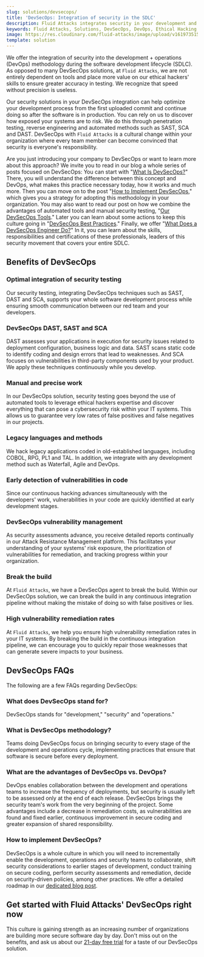 ```yaml
---
slug: solutions/devsecops/
title: 'DevSecOps: Integration of security in the SDLC'
description: Fluid Attacks integrates security in your development and operations processes (from any SDLC stage) to achieve the reliable DevSecOps methodology.
keywords: Fluid Attacks, Solutions, DevSecOps, DevOps, Ethical Hacking, SDLC, Security
image: https://res.cloudinary.com/fluid-attacks/image/upload/v1619735154/airs/solutions/solution-devsecops_jgeyje.webp
template: solution
---
```


We offer the integration of security
into the development + operations (DevOps) methodology
during the software development lifecycle (SDLC).
As opposed to many DevSecOps solutions,
at `Fluid Attacks`,
we are not entirely dependent on tools
and place more value on our ethical hackers' skills
to ensure greater accuracy in testing.
We recognize that speed without precision is useless.

Our security solutions in your DevSecOps integration
can help optimize your development process
from the first uploaded commit
and continue doing so after the software is in production.
You can rely on us
to discover how exposed your systems are to risk.
We do this through penetration testing,
reverse engineering
and automated methods such as SAST,
SCA and DAST.
DevSecOps with `Fluid Attacks` is a cultural change
within your organization
where every team member can become convinced
that security is everyone's responsibility.

Are you just introducing your company to DevSecOps
or want to learn more about this approach?
We invite you to read in our blog
a whole series of posts focused on DevSecOps:
You can start with "[What Is DevSecOps?](../../blog/devsecops-concept/)"
There,
you will understand the difference between this concept and DevOps,
what makes this practice necessary today,
how it works and much more.
Then you can move on to the post "[How to Implement DevSecOps](../../blog/how-to-implement-devsecops/),"
which gives you a strategy
for adopting this methodology in your organization.
You may also want to read our post
on how we combine the advantages of automated tools
and manual security testing,
"[Our DevSecOps Tools](../../blog/devsecops-tools/)."
Later you can learn about some actions
to keep this culture going
in "[DevSecOps Best Practices](../../blog/devsecops-best-practices/)."
Finally,
we offer "[What Does a DevSecOps Engineer Do?](../../blog/what-does-a-devsecops-engineer-do/)"
In it,
you can learn about the skills,
responsibilities and certifications of these professionals,
leaders of this security movement
that covers your entire SDLC.

<div class="tc">

## Benefits of DevSecOps

</div>

<div class="flex flex-wrap justify-center items-center">

<div class="sect2">

### Optimal integration of security testing

Our security testing,
integrating DevSecOps techniques
such as SAST, DAST and SCA,
supports your whole software development process
while ensuring smooth communication between our red team
and your developers.

</div>

<div class="sect2">

### DevSecOps DAST, SAST and SCA

DAST assesses your applications in execution
for security issues related to deployment configuration,
business logic and data.
SAST scans static code
to identify coding and design errors
that lead to weaknesses.
And SCA focuses on vulnerabilities in third-party components
used by your product.
We apply these techniques continuously while you develop.

</div>

<div class="sect2">

### Manual and precise work

In our DevSecOps solution,
security testing goes beyond the use of automated tools
to leverage ethical hackers expertise
and discover everything
that can pose a cybersecurity risk within your IT systems.
This allows us to guarantee
very low rates of false positives and false negatives
in our projects.

</div>

<div class="sect2">

### Legacy languages and methods

We hack legacy applications coded in old-established languages,
including COBOL, RPG, PL1 and TAL.
In addition,
we integrate
with any development method
such as Waterfall, Agile and DevOps.

</div>

<div class="sect2">

### Early detection of vulnerabilities in code

Since our continuous hacking advances
simultaneously with the developers' work,
vulnerabilities in your code are quickly identified
at early development stages.

</div>

<div class="sect2">

### DevSecOps vulnerability management

As security assessments advance,
you receive detailed reports continually
in our Attack Resistance Management platform.
This facilitates your understanding of your systems' risk exposure,
the prioritization of vulnerabilities for remediation,
and tracking progress within your organization.

</div>

<div class="sect2">

### Break the build

At `Fluid Attacks`,
we have a DevSecOps agent to break the build.
Within our DevSecOps solution,
we can break the build
in any continuous integration pipeline
without making the mistake of doing so
with false positives or lies.

</div>

<div class="sect2">

### High vulnerability remediation rates

At `Fluid Attacks`,
we help you ensure high vulnerability remediation rates
in your IT systems.
By breaking the build in the continuous integration pipeline,
we can encourage you
to quickly repair those weaknesses
that can generate severe impacts to your business.

</div>

</div>

## DevSecOps FAQs

The following are a few FAQs regarding DevSecOps:

### What does DevSecOps stand for?

DevSecOps stands for "development," "security" and "operations."

### What is DevSecOps methodology?

Teams doing DevSecOps focus on bringing security
to every stage of the development and operations cycle,
implementing practices
that ensure that software is secure before every deployment.

### What are the advantages of DevSecOps vs. DevOps?

DevOps enables collaboration between the development and operations teams
to increase the frequency of deployments,
but security is usually left to be assessed
only at the end of each release.
DevSecOps brings the security team's work
from the very beginning of the project.
Some advantages include a decrease in remediation costs,
as vulnerabilities are found and fixed earlier,
continuous improvement in secure coding
and greater expansion of shared responsibility.

### How to implement DevSecOps?

DevSecOps is a whole culture
in which you will need to incrementally enable the development,
operations and security teams
to collaborate,
shift security considerations to earlier stages of development,
conduct training on secure coding,
perform security assessments and remediation,
decide on security-driven policies,
among other practices.
We offer a detailed roadmap
in our [dedicated blog post](../../blog/how-to-implement-devsecops/).

## Get started with Fluid Attacks' DevSecOps right now

This culture is gaining strength
as an increasing number of organizations are building more secure software
day by day.
Don't miss out on the benefits,
and ask us about our [21-day free trial](../../free-trial/)
for a taste of our DevSecOps solution.
